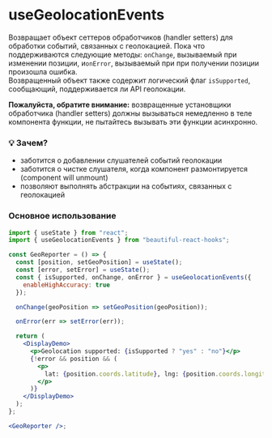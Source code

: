 # useGeolocationEvents

Возвращает объект сеттеров обработчиков (handler setters) для обработки событий, связанных с геолокацией.
Пока что поддерживаются следующие методы: `onChange`, вызываемый при изменении позиции, и`onError`, вызываемый при
при получении позиции произошла ошибка. <br/>
Возвращенный объект также содержит логический флаг `isSupported`, сообщающий, поддерживается ли API геолокации.

**Пожалуйста, обратите внимание:** возвращенные установщики обработчика (handler setters) должны вызываться немедленно в теле компонента функции, не пытайтесь вызывать эти функции асинхронно.

### 💡 Зачем?

- заботится о добавлении слушателей событий геолокации
- заботится о чистке слушателя, когда компонент размонтируется (component will unmount)
- позволяют выполнять абстракции на событиях, связанных с геолокацией

### Основное использование

```jsx harmony
import { useState } from "react";
import { useGeolocationEvents } from "beautiful-react-hooks";

const GeoReporter = () => {
  const [position, setGeoPosition] = useState();
  const [error, setError] = useState();
  const { isSupported, onChange, onError } = useGeolocationEvents({
    enableHighAccuracy: true
  });

  onChange(geoPosition => setGeoPosition(geoPosition));

  onError(err => setError(err));

  return (
    <DisplayDemo>
      <p>Geolocation supported: {isSupported ? "yes" : "no"}</p>
      {!error && position && (
        <p>
          lat: {position.coords.latitude}, lng: {position.coords.longitude}
        </p>
      )}
    </DisplayDemo>
  );
};

<GeoReporter />;
```
